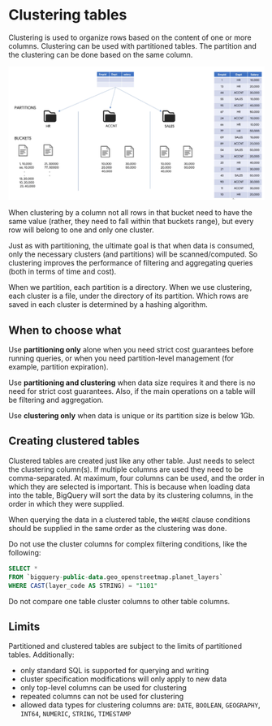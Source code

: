 # Clustering tables

Clustering is used to organize rows based on the content of one or more columns. Clustering can be used with partitioned tables. The partition and the clustering can be done based on the same column.

![](clustering.png)

When clustering by a column not all rows in that bucket need to have the same value (rather, they need to fall within that buckets range), but every row will belong to one and only one cluster.

Just as with partitioning, the ultimate goal is that when data is consumed, only the necessary clusters (and partitions) will be scanned/computed. So clustering improves the performance of filtering and aggregating queries (both in terms of time and cost).

When we partition, each partition is a directory. When we use clustering, each cluster is a file, under the directory of its partition. Which rows are saved in each cluster is determined by a hashing algorithm.

## When to choose what

Use **partitioning only** alone when you need strict cost guarantees before running queries, or when you need partition-level management (for example, partition expiration).

Use **partitioning and clustering** when data size requires it and there is no need for strict cost guarantees. Also, if the main operations on a table will be filtering and aggregation.

Use **clustering only** when data is unique or its partition size is below 1Gb.

## Creating clustered tables

Clustered tables are created just like any other table. Just needs to select the clustering column(s). If multiple columns are used they need to be comma-separated. At maximum, four columns can be used, and the order in which they are selected is important. This is because when loading data into the table, BigQuery will sort the data by its clustering columns, in the order in which they were supplied.

When querying the data in a clustered table, the `WHERE` clause conditions should be supplied in the same order as the clustering was done.

Do not use the cluster columns for complex filtering conditions, like the following:

``` sql
SELECT *
FROM `bigquery-public-data.geo_openstreetmap.planet_layers`
WHERE CAST(layer_code AS STRING) = "1101"
```

Do not compare one table cluster columns to other table columns.

## Limits

Partitioned and clustered tables are subject to the limits of partitioned tables. Additionally:

- only standard SQL is supported for querying and writing
- cluster specification modifications will only apply to new data
- only top-level columns can be used for clustering
- repeated columns can not be used for clustering
- allowed data types for clustering columns are: `DATE`, `BOOLEAN`, `GEOGRAPHY`, `INT64`, `NUMERIC`, `STRING`, `TIMESTAMP`
